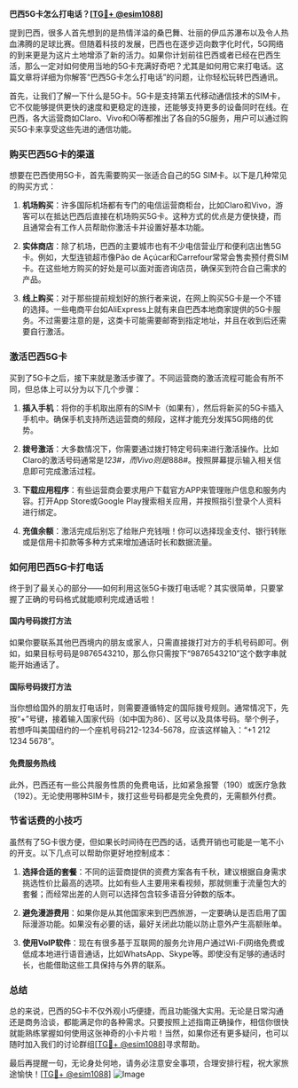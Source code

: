 **巴西5G卡怎么打电话？[[TG💪+ @esim1088](https://t.me/s/esim1088)]**

提到巴西，很多人首先想到的是热情洋溢的桑巴舞、壮丽的伊瓜苏瀑布以及令人热血沸腾的足球比赛。但随着科技的发展，巴西也在逐步迈向数字化时代，5G网络的到来更是为这片土地增添了新的活力。如果你计划前往巴西或者已经在巴西生活，那么一定对如何使用当地的5G卡充满好奇吧？尤其是如何用它来打电话。这篇文章将详细为你解答“巴西5G卡怎么打电话”的问题，让你轻松玩转巴西通讯。

首先，让我们了解一下什么是5G卡。5G卡是支持第五代移动通信技术的SIM卡，它不仅能够提供更快的速度和更稳定的连接，还能够支持更多的设备同时在线。在巴西，各大运营商如Claro、Vivo和Oi等都推出了各自的5G服务，用户可以通过购买5G卡来享受这些先进的通信功能。

### **购买巴西5G卡的渠道**

想要在巴西使用5G卡，首先需要购买一张适合自己的5G SIM卡。以下是几种常见的购买方式：

1. **机场购买**：许多国际机场都有专门的电信运营商柜台，比如Claro和Vivo，游客可以在抵达巴西后直接在机场购买5G卡。这种方式的优点是方便快捷，而且通常会有工作人员帮助你激活卡并设置好基本功能。

2. **实体商店**：除了机场，巴西的主要城市也有不少电信营业厅和便利店出售5G卡。例如，大型连锁超市像Pão de Açúcar和Carrefour常常会售卖预付费SIM卡。在这些地方购买的好处是可以面对面咨询店员，确保买到符合自己需求的产品。

3. **线上购买**：对于那些提前规划好的旅行者来说，在网上购买5G卡是一个不错的选择。一些电商平台如AliExpress上就有来自巴西本地商家提供的5G卡服务。不过需要注意的是，这类卡可能需要邮寄到指定地址，并且在收到后还需要自行激活。

### **激活巴西5G卡**

买到了5G卡之后，接下来就是激活步骤了。不同运营商的激活流程可能会有所不同，但总体上可以分为以下几个步骤：

1. **插入手机**：将你的手机取出原有的SIM卡（如果有），然后将新买的5G卡插入手机中。确保手机支持所选运营商的频段，这样才能充分发挥5G网络的优势。

2. **拨号激活**：大多数情况下，你需要通过拨打特定号码来进行激活操作。比如Claro的激活号码通常是*123#，而Vivo则是*888#。按照屏幕提示输入相关信息即可完成激活过程。

3. **下载应用程序**：有些运营商会要求用户下载官方APP来管理账户信息和服务内容。打开App Store或Google Play搜索相关应用，并按照指引登录个人资料进行绑定。

4. **充值余额**：激活完成后别忘了给账户充钱哦！你可以选择现金支付、银行转账或是信用卡扣款等多种方式来增加通话时长和数据流量。

### **如何用巴西5G卡打电话**

终于到了最关心的部分——如何利用这张5G卡拨打电话呢？其实很简单，只要掌握了正确的号码格式就能顺利完成通话啦！

#### **国内号码拨打方法**
如果你要联系其他巴西境内的朋友或家人，只需直接拨打对方的手机号码即可。例如，如果目标号码是9876543210，那么你只需按下“9876543210”这个数字串就能开始通话了。

#### **国际号码拨打方法**
当你想给国外的朋友打电话时，则需要遵循特定的国际拨号规则。通常情况下，先按“+”号键，接着输入国家代码（如中国为86）、区号以及具体号码。举个例子，若想呼叫美国纽约的一个座机号码212-1234-5678，应该这样输入：“+1 212 1234 5678”。

#### **免费服务热线**
此外，巴西还有一些公共服务性质的免费电话，比如紧急报警（190）或医疗急救（192）。无论使用哪种SIM卡，拨打这些号码都是完全免费的，无需额外付费。

### **节省话费的小技巧**

虽然有了5G卡很方便，但如果长时间待在巴西的话，话费开销也可能是一笔不小的开支。以下几点可以帮助你更好地控制成本：

1. **选择合适的套餐**：不同的运营商提供的资费方案各有千秋，建议根据自身需求挑选性价比最高的选项。比如有些人主要用来看视频，那就侧重于流量包大的套餐；而经常出差的人则可以选择包含较多语音分钟数的版本。

2. **避免漫游费用**：如果你是从其他国家来到巴西旅游，一定要确认是否启用了国际漫游功能。如果没有必要的话，最好关闭此功能以防止意外产生高额账单。

3. **使用VoIP软件**：现在有很多基于互联网的服务允许用户通过Wi-Fi网络免费或低成本地进行语音通话，比如WhatsApp、Skype等。即使没有足够的通话时长，也能借助这些工具保持与外界的联系。

### **总结**

总的来说，巴西的5G卡不仅外观小巧便捷，而且功能强大实用。无论是日常沟通还是商务洽谈，都能满足你的各种需求。只要按照上述指南正确操作，相信你很快就能熟练掌握如何使用这张神奇的小卡片啦！当然，如果你还有更多疑问，也可以随时加入我们的讨论群组[[TG💪+ @esim1088](https://t.me/s/esim1088)]寻求帮助。

最后再提醒一句，无论身处何地，请务必注意安全事项，合理安排行程，祝大家旅途愉快！[[TG💪+ @esim1088](https://t.me/s/esim1088)] ![Image](https://i.postimg.cc/4NQfJmqS/Snipaste-2025-05-13-00-14-12.png)